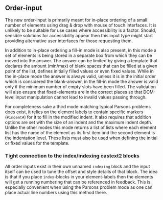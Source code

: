 ## Order-input

The new order-input is primarily meant for in-place ordering of a small number of elements using drag & drop with mouse of touch interfaces. It is unlikely to be suitable for use cases where accessibility is a factor. Should, sensible solutions for accessibility appear then this input type might start providing alternative user interfaces for those requesting them.

In addition to in-place ordering a fill-in mode is also present, in this mode a set of elements is being stored in a separate box from which they can be moved into the answer. The answer can be limited by giving a template that declares the amount (min/max) of blank spaces that can be filled at a given point of the list, defines initially filled values or even fixed values. While in the in-place mode the answer is always valid, unless it is in the initial order which is considered the blank-answer, in the fill-in mode the answer is valid only if the minimum number of empty slots have been filled. The validation will also ensure that fixed-elements are in the correct places so that DOM-level input manipulation cannot lead to invalid values passing through.

For completeness sake a third mode matching typical Parsons problems does exist, it relies on the element labels to contain specific markers (`#indent#`) for it to fill in the modified indent. It also requires that addition options are set with the size of an indent and the maximum indent depth. Unlike the other modes this mode returns a list of lists where each element list has the name of the element as its first item and the second element is the indentation level. These lists must also be used when defining the initial or fixed values for the template.


### Tight connection to the index/indexing castext2 blocks

All order inputs exist in their own unnamed `indexing` block and the input itself can be used to tune the offset and style details of that block. The idea is that if you place `index`-blocks in your element-labels then the elements will get a running numbering that can be referenced in feedback. This is especially convenient when using the Parsons problem mode as one can place actual line numbers using this method there.
